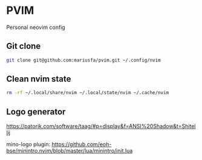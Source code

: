 # PVIM
Personal neovim config

## Git clone
```bash
git clone git@github.com:mariusfa/pvim.git ~/.config/nvim
```

## Clean nvim state
```bash
rm -rf ~/.local/share/nvim ~/.local/state/nvim ~/.cache/nvim
```

## Logo generator

https://patorjk.com/software/taag/#p=display&f=ANSI%20Shadow&t=Shitellij

mino-logo plugin:
https://github.com/eoh-bse/minintro.nvim/blob/master/lua/minintro/init.lua
